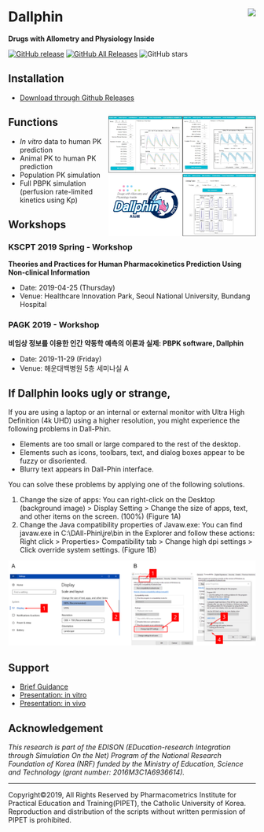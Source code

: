 # Dallphin <a href='https:/github.com/pipetcpt/dallphin'><img src='assets/new-logo.png' align="right" height="100" /></a>

**Drugs with Allometry and Physiology Inside**

<!-- badges: start -->
[![GitHub release](https://img.shields.io/github/release-pre/pipetcpt/dallphin.svg)](https://github.com/pipetcpt/dallphin/releases)
[![GitHub All Releases](https://img.shields.io/github/downloads/pipetcpt/dallphin/total.svg)](https://github.com/pipetcpt/dallphin/releases)
![GitHub stars](https://img.shields.io/github/stars/pipetcpt/dallphin.svg?style=social)
<!-- badges: end -->

## Installation 

- [Download through Github Releases](https://github.com/pipetcpt/dallphin/releases)

## Functions <img src='assets/intro-2.jpg' align="right" width="300" />

- *In vitro* data to human PK prediction
- Animal PK to human PK prediction
- Population PK simulation
- Full PBPK simulation (perfusion rate-limited kinetics using Kp)

## Workshops

### KSCPT 2019 Spring - Workshop

**Theories and Practices for Human Pharmacokinetics Prediction Using Non-clinical Information**

- Date: 2019-04-25 (Thursday)
- Venue: Healthcare Innovation Park, Seoul National University, Bundang Hospital

### PAGK 2019 - Workshop

**비임상 정보를 이용한 인간 약동학 예측의 이론과 실제: PBPK software, Dallphin**

- Date: 2019-11-29 (Friday)
- Venue: 해운대백병원 5층 세미나실 A

## If Dallphin looks ugly or strange,

If you are using a laptop or an internal or external monitor with Ultra High Definition (4k UHD) using a higher resolution, you might experience the following problems in Dall-Phin.

-	Elements are too small or large compared to the rest of the desktop.
-	Elements such as icons, toolbars, text, and dialog boxes appear to be fuzzy or disoriented.
-	Blurry text appears in Dall-Phin interface.

You can solve these problems by applying one of the following solutions.

1. Change the size of apps: You can right-click on the Desktop (background image) > Display Setting > Change the size of apps, text, and other items on the screen. (100%) (Figure 1A)
2. Change the Java compatibility properties of Javaw.exe: You can find javaw.exe in C:\DAll-Phin\jre\bin in the Explorer and follow these actions: Right click > Properties> Compatibility tab > Change high dpi settings > Click override system settings. (Figure 1B)
 
![](assets/dallphin-dpi-problem.png)

## Support

- [Brief Guidance](brief-guidance.pdf)
- [Presentation: in vitro](presentations/in-vitro.pdf)
- [Presentation: in vivo](presentations/in-vivo.pdf)

## Acknowledgement

*This research is part of the EDISON (EDucation-research Integration through Simulation On the Net) Program of the National Research Foundation of Korea (NRF) funded by the Ministry of Education, Science and Technology (grant number: 2016M3C1A6936614).*

---

Copyright©2019, All Rights Reserved by Pharmacometrics Institute for Practical Education and Training(PIPET), the Catholic University of Korea.
Reproduction and distribution of the scripts without written permission of PIPET is prohibited.
